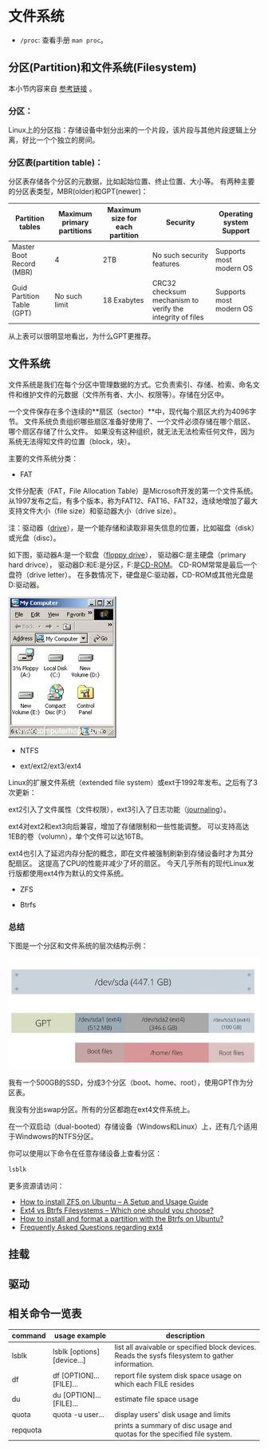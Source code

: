 # 文件系统

* `/proc`: 查看手册 `man proc`。


## 分区(Partition)和文件系统(Filesystem)

本小节内容来自 [参考链接](https://www.linuxfordevices.com/tutorials/linux/partitions-and-filesystems) 。

### 分区：

Linux上的分区指：存储设备中划分出来的一个片段，该片段与其他片段逻辑上分离，好比一个个独立的房间。

### 分区表(partition table)：

分区表存储各个分区的元数据，比如起始位置、终止位置、大小等。
有两种主要的分区表类型，MBR(older)和GPT(newer)：

| Partition tables           | Maximum primary partitions | Maximum size for each partition | Security                                                  | Operating system Support |
|----------------------------|----------------------------|---------------------------------|-----------------------------------------------------------|--------------------------|
| Master Boot Record (MBR)   | 4                          | 2TB                             | No such security features                                 | Supports most modern OS  |
| Guid Partition Table (GPT) | No such limit              | 18 Exabytes                     | CRC32 checksum mechanism to verify the integrity of files | Supports most modern OS  |

从上表可以很明显地看出，为什么GPT更推荐。

## 文件系统

文件系统是我们在每个分区中管理数据的方式。它负责索引、存储、检索、命名文件和维护文件的元数据（文件所有者、大小、权限等）。存储在分区中。

一个文件保存在多个连续的**扇区（sector）**中，现代每个扇区大约为4096字节。
文件系统负责组织哪些扇区准备好使用了、一个文件必须存储在哪个扇区、哪个扇区存储了什么文件。
如果没有这种组织，就无法无法检索任何文件，因为系统无法得知文件的位置（block，块）。

主要的文件系统分类：

* FAT

文件分配表（FAT，File Allocation Table）是Microsoft开发的第一个文件系统。
从1997发布之后，有多个版本，称为FAT12、FAT16、FAT32，连续地增加了最大支持文件大小（file size）和驱动器大小（drive size）。

注：驱动器（[drive](https://www.computerhope.com/jargon/d/drive.htm)），是一个能存储和读取非易失信息的位置，比如磁盘（disk）或光盘（disc）。

如下图，驱动器A:是一个软盘（[floppy drive](https://www.computerhope.com/jargon/f/fdd.htm)），
驱动器C:是主硬盘（primary hard drivce），
驱动器D:和E:是分区，F:是[CD-ROM](https://www.computerhope.com/jargon/c/cdrom.htm)。
CD-ROM常常是最后一个盘符（drive letter）。
在多数情况下，硬盘是C:驱动器，CD-ROM或其他光盘是D:驱动器。

![驱动器示例](img/my-compu-drive.webp "驱动器示例图")

* NTFS

* ext/ext2/ext3/ext4

Linux的扩展文件系统（extended file system）或ext于1992年发布。之后有了3次更新：

ext2引入了文件属性（文件权限），ext3引入了日志功能（[journaling](https://en.wikipedia.org/wiki/Journaling_file_system)）。

ext4对ext2和ext3向后兼容，增加了存储限制和一些性能调整。
可以支持高达1EB的卷（volumn），单个文件可以达16TB。

ext4也引入了延迟内存分配的概念，即在文件被强制刷新到存储设备时才为其分配扇区。
这提高了CPU的性能并减少了坏的扇区。
今天几乎所有的现代Linux发行版都使用ext4作为默认的文件系统。

* ZFS

* Btrfs

### 总结

下图是一个分区和文件系统的层次结构示例：

![分区和文件系统的层次结构示例图](img/Example-of-partition-and-filesystem1-768x340.png.webp "分区和文件系统的层次结构示例图")

我有一个500GB的SSD，分成3个分区（boot、home、root），使用GPT作为分区表。

我没有分出swap分区。所有的分区都跑在ext4文件系统上。

在一个双启动（dual-booted）存储设备（Windows和Linux）上，还有几个适用于Windwows的NTFS分区。

你可以使用以下命令在任意存储设备上查看分区：

```bash
lsblk
```

更多资源请访问：

* [How to install ZFS on Ubuntu – A Setup and Usage Guide](https://www.linuxfordevices.com/tutorials/ubuntu/install-zfs-on-ubuntu)
* [Ext4 vs Btrfs Filesystems – Which one should you choose?](https://www.linuxfordevices.com/tutorials/linux/ext4-vs-btrfs-filesystem)
* [How to install and format a partition with the Btrfs on Ubuntu?](https://www.linuxfordevices.com/tutorials/linux/btrfs-on-ubuntu)
* [Frequently Asked Questions regarding ext4](https://ext4.wiki.kernel.org/index.php/Frequently_Asked_Questions)

## 挂载
## 驱动


## 相关命令一览表

| command  | usage example               | description                                                                                      |
|----------|-----------------------------|--------------------------------------------------------------------------------------------------|
| lsblk    | lsblk [options] [device...] | list all avaivable or specified block devices. Reads the sysfs filesystem to gather information. |
| df       | df [OPTION]... [FILE]...    | report file system disk space usage on which each FILE resides                                   |
| du       | du [OPTION]... [FILE]...    | estimate file space usage                                                                        |
| quota    | quota -u user...            | display users' disk usage and limits                                                             |
| repquota |                             | prints a summary of disc usage and quotas for the specified file system.                         |

